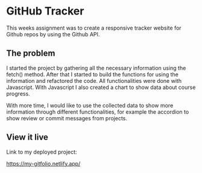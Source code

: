 # GitHub Tracker

This weeks assignment was to create a responsive tracker website for Github repos by using the Github API.

## The problem

I started the project by gathering all the necessary information using the fetch() method. After that I started to build the functions for using the information and refactored the code. All functionalities were done with Javascript. With Javascript I also created a chart to show data about course progress.

With more time, I would like to use the collected data to show more information through different functionalities, for example the accordion to show review or commit messages from projects.


## View it live

Link to my deployed project:

https://my-gitfolio.netlify.app/
